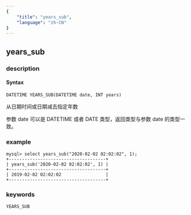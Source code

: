 ```yaml
---
{
    "title": "years_sub",
    "language": "zh-CN"
}
---
```


<!-- 
Licensed to the Apache Software Foundation (ASF) under one
or more contributor license agreements.  See the NOTICE file
distributed with this work for additional information
regarding copyright ownership.  The ASF licenses this file
to you under the Apache License, Version 2.0 (the
"License"); you may not use this file except in compliance
with the License.  You may obtain a copy of the License at

  http://www.apache.org/licenses/LICENSE-2.0

Unless required by applicable law or agreed to in writing,
software distributed under the License is distributed on an
"AS IS" BASIS, WITHOUT WARRANTIES OR CONDITIONS OF ANY
KIND, either express or implied.  See the License for the
specific language governing permissions and limitations
under the License.
-->

## years_sub
### description
#### Syntax

`DATETIME YEARS_SUB(DATETIME date, INT years)`

从日期时间或日期减去指定年数

参数 date 可以是 DATETIME 或者 DATE 类型，返回类型与参数 date 的类型一致。

### example

```
mysql> select years_sub("2020-02-02 02:02:02", 1);
+-------------------------------------+
| years_sub('2020-02-02 02:02:02', 1) |
+-------------------------------------+
| 2019-02-02 02:02:02                 |
+-------------------------------------+
```

### keywords

    YEARS_SUB
